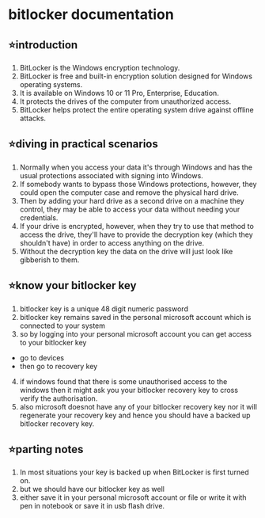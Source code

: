 # bitlocker documentation

## ⭐introduction 

1. BitLocker is the Windows encryption technology.
2. BitLocker is free and built-in encryption solution designed for Windows operating systems.
3. It is available on Windows 10 or 11 Pro, Enterprise, Education.
4. It protects the drives of the computer from unauthorized access.
5. BitLocker helps protect the entire operating system drive against offline attacks.

## ⭐diving in practical scenarios

1. Normally when you access your data it's through Windows and has the usual protections associated with signing into Windows. 
2. If somebody wants to bypass those Windows protections, however, they could open the computer case and remove the physical hard drive. 
3. Then by adding your hard drive as a second drive on a machine they control, they may be able to access your data without needing your credentials.
4. If your drive is encrypted, however, when they try to use that method to access the drive, they'll have to provide the decryption key (which they shouldn't have) in order to access anything on the drive. 
5. Without the decryption key the data on the drive will just look like gibberish to them. 

## ⭐know your bitlocker key

1. bitlocker key is a unique 48 digit numeric password
2. bitlocker key remains saved in the personal microsoft account which is connected to your system
3. so by logging into your personal microsoft account you can get access to your bitlocker key
- go to devices 
- then go to recovery key 
4. if windows found that there is some unauthorised access to the windows then it might ask you your bitlocker recovery key to cross verify the authorisation.
5. also microsoft doesnot have any of your bitlocker recovery key nor it will regenerate your recovery key and hence you should have a backed up bitlocker recovery key.

## ⭐parting notes

1. In most situations your key is backed up when BitLocker is first turned on.
2. but we should have our bitlocker key as well
3. either save it in your personal microsoft account or file or write it with pen in notebook or save it in usb flash drive.
 
